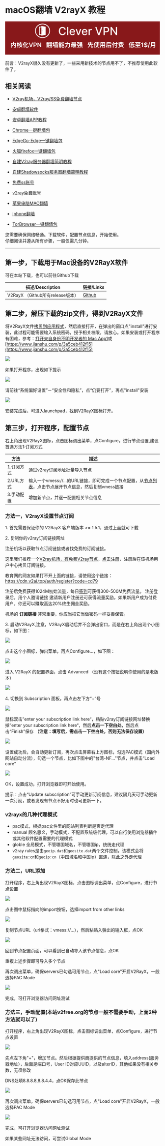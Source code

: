 # macOS翻墙 V2rayX 教程
[![](vpn-wiki/clever-vpn.png)](https://www.clever-vpn.net)

前言：V2rayX很久没有更新了，一些采用新技术的节点用不了，不推荐使用此软件了。

## 相关阅读
*   [V2ray机场，V2ray/SS免费翻墙节点](https://github.com/vpn-wiki/fanqiang/wiki/V2ray%E6%9C%BA%E5%9C%BA)

*   [安卓翻墙软件](https://github.com/vpn-wiki/fanqiang/wiki/%E5%AE%89%E5%8D%93%E7%BF%BB%E5%A2%99%E8%BD%AF%E4%BB%B6)
*   [安卓翻墙APP教程](https://github.com/vpn-wiki/fanqiang/tree/master/android)
*   [Chrome一键翻墙包](https://github.com/vpn-wiki/fanqiang/wiki/Chrome%E4%B8%80%E9%94%AE%E7%BF%BB%E5%A2%99%E5%8C%85)
*   [EdgeGo-Edge一键翻墙包](https://github.com/vpn-wiki/fanqiang/tree/master/EdgeGo)
*   [火狐firefox一键翻墙包](https://github.com/vpn-wiki/fanqiang/wiki/%E7%81%AB%E7%8B%90firefox%E4%B8%80%E9%94%AE%E7%BF%BB%E5%A2%99%E5%8C%85)
*   [自建V2ray服务器翻墙简明教程](https://github.com/vpn-wiki/fanqiang/blob/master/v2ss/%E8%87%AA%E5%BB%BAV2ray%E6%9C%8D%E5%8A%A1%E5%99%A8%E7%AE%80%E6%98%8E%E6%95%99%E7%A8%8B.md)
*   [自建Shadowsocks服务器翻墙简明教程](https://github.com/vpn-wiki/fanqiang/blob/master/v2ss/%E8%87%AA%E5%BB%BAShadowsocks%E6%9C%8D%E5%8A%A1%E5%99%A8%E7%AE%80%E6%98%8E%E6%95%99%E7%A8%8B.md)
*   [免费ss账号](https://github.com/vpn-wiki/fanqiang/wiki/%E5%85%8D%E8%B4%B9ss%E8%B4%A6%E5%8F%B7)
*   [v2ray免费账号](https://github.com/vpn-wiki/fanqiang/wiki/v2ray%E5%85%8D%E8%B4%B9%E8%B4%A6%E5%8F%B7)
*   [苹果电脑MAC翻墙](https://github.com/vpn-wiki/fanqiang/wiki/%E8%8B%B9%E6%9E%9C%E7%94%B5%E8%84%91MAC%E7%BF%BB%E5%A2%99)
*   [iphone翻墙](https://github.com/vpn-wiki/fanqiang/wiki/iphone%E7%BF%BB%E5%A2%99)
*   [TorBrowser一键翻墙包](https://github.com/vpn-wiki/fanqiang/wiki/TorBrowser%E4%B8%80%E9%94%AE%E7%BF%BB%E5%A2%99%E5%8C%85)

您需要确保网络畅通。下载软件，配置节点信息，开始使用。  
仔细阅读并遵从所有步骤，一般仅需几分钟。

* * *

第一步，下载用于Mac设备的V2RayX软件
----------------------

可在本站下载，也可以前往Github下载

|描述/Description|链接/Links|
|--- |--- |
|V2RayX （Github所有release版本）|[Github](https://github.com/Cenmrev/V2RayX/releases)|

第二步，解压下载的zip文件，得到V2RayX文件
-------------------------

将V2RayX文件[拷贝到应用程式](https://www.google.com/search?q=Mac+%E6%8B%B7%E8%B4%9D%E7%A8%8B%E5%BA%8F%E5%88%B0%E5%BA%94%E7%94%A8%E7%A8%8B%E5%BA%8F)，然后直接打开，在弹出的窗口点"install"进行安装，此过程可能需要输入系统密码，授予相关权限，请放心。如果安装或打开程序有困难，参考：[打开来自身份不明开发者的 Mac App1](https://support.apple.com/zh-cn/guide/mac-help/mh40616/mac)或[https://www.jianshu.com/p/3a5ceb412f15](https://www.jianshu.com/p/3a5ceb412f15)

![](https://v2free.org/docs/SSPanel/macOS/V2rayX_files/mac-03.png)

如果打开程序，出现如下提示

![](https://v2free.org/docs/SSPanel/macOS/V2rayX_files/mac-01.png)

请前往“系统偏好设置”－“安全性和隐私”，点“仍要打开”，再点"install"安装

![](https://v2free.org/docs/SSPanel/macOS/V2rayX_files/mac-02.png)

安装完成后，可进入launchpad，找到V2RayX图标打开。

第三步，打开程序，配置节点
-------------

右上角出现V2RayX图标，点击图标调出菜单，点Configure，进行节点设置,建议首选方法1:订阅方式

|方法|描述|
|--- |--- |
|1.订阅方式|通过v2ray订阅地址批量导入节点|
|2.URL方式|输入一个vmess://...的URL链接，即可完成一个节点配置，从[节点列表](/user/node)，点击节点展开节点信息，然后复制vmess链接|
|3.手动配置|增加新节点，并逐一配置相关节点信息|

### 方法一，V2rayX设置节点订阅

1\. 首先需要保证你的 V2RayX 客户端版本 >= 1.5.1，通过上面就可下载

2\. 复制你的v2ray订阅链接网址


注册机场以获取节点订阅链接或者找免费的订阅链接。

这里我们推荐一个[V2ray机场，有免费V2ray节点](https://github.com/vpn-wiki/fanqiang/wiki/V2ray%E6%9C%BA%E5%9C%BA)，[点击注册](https://w1.v2ai.top/auth/register?code=cd79)，注册后在该机场用户中心拷贝订阅链接。

教育网的网友如果打不开上面的链接，请使用这个链接：
https://cdn.v2ai.top/auth/register?code=cd79

注册后免费获得1024M初始流量，每日[签到](https://raw.githubusercontent.com/bannedbook/fanqiang/master/v2ss/images/checkin.jpg)可获得300-500M免费流量。
注册登录后，用个人邀请链接 邀请新用户注册还可获得流量奖励，如果新用户成为付费用户，你还可以赚取高达20%终生佣金奖励。

机场的 **订阅链接** 非常重要，你应当把它当做密码一样妥善保管。

3\. 启动V2RayX,注意，V2RayX启动后并不会弹出窗口，而是在右上角出现个小图标，如下图：

![](https://v2free.org/docs/SSPanel/macOS/V2rayX_files/v2rayx1.jpg)

点击这个小图标，弹出菜单，再点Configure...，如下图：

![](https://v2free.org/docs/SSPanel/macOS/V2rayX_files/v2rayx2.jpg)

进入 V2RayX 的配置界面，点击 Advanced （没有这个按钮说明你使用的是老版本）

![](https://v2free.org/docs/SSPanel/macOS/V2rayX_files/v2rayx3.jpg)

4\. 切换到 Subscription 面板，再点击左下方“+”号

![](https://v2free.org/docs/SSPanel/macOS/V2rayX_files/v2rayx4.jpg)

鼠标双击”enter your subscription link here“，粘贴v2ray订阅链接网址替换掉”enter your subscription link here“，然后**点击一下空白处**，然后点击“Finish”保存 **（注意：填写后，需点击一下空白处，否则无法保存设置）**

![](https://v2free.org/docs/SSPanel/macOS/V2rayX_files/v2rayx5.png)

设置成功后，会自动更新订阅，再次点击屏幕右上方图标，勾选PAC模式（国内外网站自动分流），勾选一个节点，比如下图中的"台湾-NF..."节点，并点击“Load core”

![](https://v2free.org/docs/SSPanel/macOS/V2rayX_files/v2rayx6.png)

OK，设置成功，打开浏览器即可开始使用。

提示：点击“Update subscription”可手动更新订阅信息，建议隔几天可手动更新一次订阅，或者发现有节点不好用时也可更新一下。

### v2rayx的几种代理模式

*   pac模式，根据pac文件里的网站列表判断是否走代理
*   manual 顾名思义，手动模式，不配置系统级代理。可以自行使用浏览器插件或其他软件配置需要的代理模式
*   globle 全局模式，不管哪国域名，不管哪国ip，统统走代理
*   v2ray rules是由`geoip.dat`和`geosite.dat`两个文件控制，该模式会将`geosite:cn`和`geoip:cn`（中国域名和中国ip）直连，除此之外走代理

### 方法二，URL添加

打开程序，右上角出现V2RayX图标，点击图标调出菜单，点Configure，进行节点设置

![](https://v2free.org/docs/SSPanel/macOS/V2rayX_files/mac-04.png)

点击图中鼠标指向的import按钮，选择import from other links

![](https://v2free.org/docs/SSPanel/macOS/V2rayX_files/mac-07.jpg)

复制节点URL（url格式：vmess://...），然后粘贴入弹出的输入框，点OK

![](https://v2free.org/docs/SSPanel/macOS/V2rayX_files/mac-08.png)

回到节点配置页面，可以看到已自动导入该节点信息，点OK

重複上述步骤即可导入多个节点

再次调出菜单，确保servers已勾选可用节点，点"Load core"开启V2RayX，一般选择PAC Mode

![](https://v2free.org/docs/SSPanel/macOS/V2rayX_files/mac-10.png)

完成，可打开浏览器访问网址测试

### 方法三，手动配置(本站v2free.org的节点一般不需要手动，上面2种方法就可以了)

打开程序，右上角出现V2RayX图标，点击图标调出菜单，点Configure，进行节点设置

![](https://v2free.org/docs/SSPanel/macOS/V2rayX_files/mac-04.png)

先点左下角"+"，增加节点。然后根据提供商提供的节点信息，填入address(服务器地址），后面是端口号，User ID对应UUID，以及alterID，其他如果没有相关参数，无须修改

DNS处填8.8.8.8,8.8.4.4，点OK保存此节点

![](https://v2free.org/docs/SSPanel/macOS/V2rayX_files/mac-05.png)

再次调出菜单，确保servers已勾选可用节点，点"Load core"开启V2RayX，一般选择PAC Mode

![](https://v2free.org/docs/SSPanel/macOS/V2rayX_files/mac-06.png)

完成，可打开浏览器访问网址测试

如果某些网址无法访问，可尝试Global Mode

